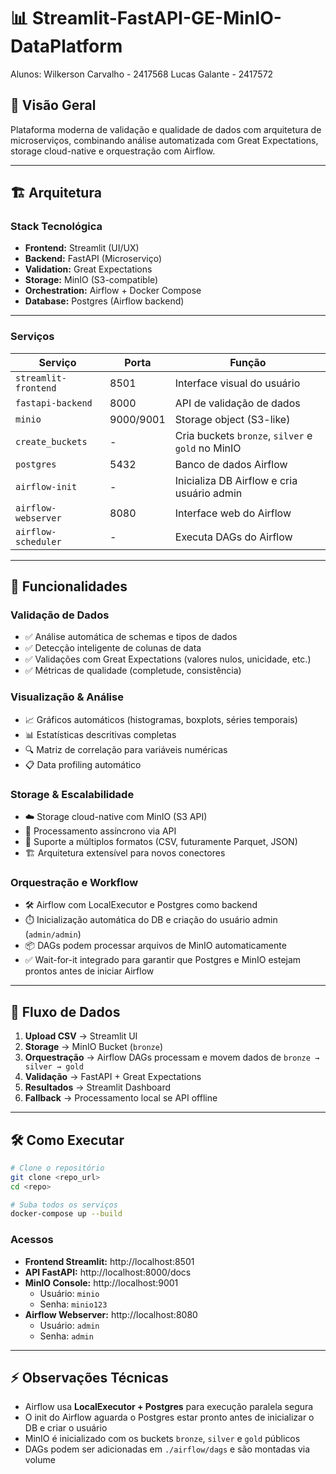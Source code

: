 # 📊 Streamlit-FastAPI-GE-MinIO-DataPlatform

Alunos:
Wilkerson Carvalho - 2417568
Lucas Galante - 2417572


## 🎯 **Visão Geral**
Plataforma moderna de validação e qualidade de dados com arquitetura de microserviços, combinando análise automatizada com Great Expectations, storage cloud-native e orquestração com Airflow.

---

## 🏗️ **Arquitetura**

### **Stack Tecnológica**
- **Frontend:** Streamlit (UI/UX)
- **Backend:** FastAPI (Microserviço)
- **Validation:** Great Expectations
- **Storage:** MinIO (S3-compatible)
- **Orchestration:** Airflow + Docker Compose
- **Database:** Postgres (Airflow backend)

---

### **Serviços**
| Serviço | Porta | Função |
|---------|-------|--------|
| `streamlit-frontend` | 8501 | Interface visual do usuário |
| `fastapi-backend` | 8000 | API de validação de dados |
| `minio` | 9000/9001 | Storage object (S3-like) |
| `create_buckets` | - | Cria buckets `bronze`, `silver` e `gold` no MinIO |
| `postgres` | 5432 | Banco de dados Airflow |
| `airflow-init` | - | Inicializa DB Airflow e cria usuário admin |
| `airflow-webserver` | 8080 | Interface web do Airflow |
| `airflow-scheduler` | - | Executa DAGs do Airflow |

---

## 🚀 **Funcionalidades**

### **Validação de Dados**
- ✅ Análise automática de schemas e tipos de dados
- ✅ Detecção inteligente de colunas de data
- ✅ Validações com Great Expectations (valores nulos, unicidade, etc.)
- ✅ Métricas de qualidade (completude, consistência)

### **Visualização & Análise**
- 📈 Gráficos automáticos (histogramas, boxplots, séries temporais)
- 📊 Estatísticas descritivas completas
- 🔍 Matriz de correlação para variáveis numéricas
- 📋 Data profiling automático

### **Storage & Escalabilidade**
- ☁️ Storage cloud-native com MinIO (S3 API)
- 🔄 Processamento assíncrono via API
- 📁 Suporte a múltiplos formatos (CSV, futuramente Parquet, JSON)
- 🏗️ Arquitetura extensível para novos conectores

### **Orquestração e Workflow**
- 🛠️ Airflow com LocalExecutor e Postgres como backend
- ⏱️ Inicialização automática do DB e criação do usuário admin (`admin/admin`)
- 📦 DAGs podem processar arquivos de MinIO automaticamente
- ✅ Wait-for-it integrado para garantir que Postgres e MinIO estejam prontos antes de iniciar Airflow

---

## 🔄 **Fluxo de Dados**

1. **Upload CSV** → Streamlit UI
2. **Storage** → MinIO Bucket (`bronze`)
3. **Orquestração** → Airflow DAGs processam e movem dados de `bronze → silver → gold`
4. **Validação** → FastAPI + Great Expectations
5. **Resultados** → Streamlit Dashboard
6. **Fallback** → Processamento local se API offline

---

## 🛠️ **Como Executar**

```bash
# Clone o repositório
git clone <repo_url>
cd <repo>

# Suba todos os serviços
docker-compose up --build
```

### **Acessos**
- **Frontend Streamlit:** http://localhost:8501
- **API FastAPI:** http://localhost:8000/docs
- **MinIO Console:** http://localhost:9001
  - Usuário: `minio`
  - Senha: `minio123`
- **Airflow Webserver:** http://localhost:8080
  - Usuário: `admin`
  - Senha: `admin`

---

## ⚡ **Observações Técnicas**
- Airflow usa **LocalExecutor + Postgres** para execução paralela segura
- O init do Airflow aguarda o Postgres estar pronto antes de inicializar o DB e criar o usuário
- MinIO é inicializado com os buckets `bronze`, `silver` e `gold` públicos
- DAGs podem ser adicionadas em `./airflow/dags` e são montadas via volume

